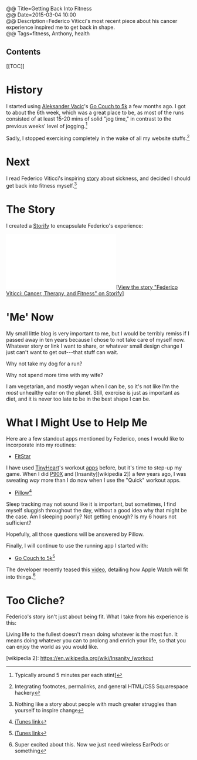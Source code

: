 @@ Title=Getting Back Into Fitness  
@@ Date=2015-03-04 10:00  
@@ Description=Federico Viticci's most recent piece about his cancer experience inspired me to get back in shape.  
@@ Tags=fitness, Anthony, health  

<h2>Contents</h2>

[[TOC]]
  
# History

I started using [Aleksander Vacic][aplus]'s [Go Couch to 5k][apple] a few months ago. I got to about the 6th week, which was a great place to be, as most of the runs consisted of at least 15-20 mins of solid "jog time," in contrast to the previous weeks' level of jogging.[^ty]

Sadly, I stopped exercising completely in the wake of all my website stuffs.[^in]

# Next

I read Federico Viticci's inspiring [story][macstories] about sickness, and decided I should get back into fitness myself.[^no]

# The Story #

I created a [Storify][storify] to encapsulate Federico's experience:

<div class="storify"><iframe src="//storify.com/ToniWonKanobi/viticci-federico-cancer-aarrow-therapy-fitness/embed?border=false&template=slideshow" frameborder="no" allowtransparency="true"></iframe><script src="//storify.com/ToniWonKanobi/viticci-federico-cancer-aarrow-therapy-fitness.js?border=false&template=slideshow"></script><noscript>[<a href="//storify.com/ToniWonKanobi/viticci-federico-cancer-aarrow-therapy-fitness" target="_blank">View the story "Federico Viticci: Cancer, Therapy, and Fitness" on Storify</a>]</noscript></div>

# 'Me' Now

My small little blog is very important to me, but I would be terribly remiss if I passed away in ten years because I chose to not take care of myself now. Whatever story or link I want to share, or whatever small design change I just can't want to get out---that stuff can wait. 

Why not take my dog for a run? 

Why not spend more time with my wife?

I am vegetarian, and mostly vegan when I can be, so it's not like I'm the *most* unhealthy eater on the planet. Still, exercise is just as important as diet, and it is never too late to be in the best shape I can be.

# What I Might Use to Help Me

Here are a few standout apps mentioned by Federico, ones I would like to incorporate into my routines: 

* [FitStar][apple 2]

I have used [TinyHeart][tinyhearts]'s workout [apps][tinyhearts 2] before, but it's time to step-up my game. When I did [P90X][wikipedia] and [Insanity][wikipedia 2]) a few years ago, I was sweating *way* more than I do now when I use the "Quick" workout apps. 

* [Pillow][neybox][^pi]

Sleep tracking may not sound like it is important, but sometimes, I find myself sluggish throughout the day, without a good idea why that might be the case. Am I sleeping poorly? Not getting enough? Is my 6 hours not sufficient? 

Hopefully, all those questions will be answered by Pillow.

Finally, I will continue to use the running app I started with:

* [Go Couch to 5k][radianttap][^gc]

The developer recently teased this [video][run], detailing how Apple Watch will fit into things.[^su]

# Too Cliche?

Federico's story isn't just about being fit. What I take from his experience is this: 

Living life to the fullest doesn't mean doing whatever is the most fun. It means doing whatever you can to prolong and enrich your life, so that you can enjoy the world as you would like.

[^ty]: Typically around 5 minutes per each stint]
[^in]: Integrating footnotes, permalinks, and general HTML/CSS Squarespace hackery
[^no]: Nothing like a story about people with much greater struggles than yourself to inspire change
[^pi]: [iTunes link][apple 3]
[^gc]: [iTunes link][apple 4]
[^su]: Super excited about this. Now we just need wireless EarPods or something

[aplus]: http://aplus.rs
[apple]: http://itunes.apple.com/app/id406825271?at=1l3vx9s
[apple 2]: https://itunes.apple.com/us/app/fitstar-personal-trainer-burn/id535640259?at=1l3vx9s
[apple 3]: https://itunes.apple.com/us/app/sleep-pillow-sounds-white/id410351918?mt=8&at=1l3vx9s
[apple 4]: https://itunes.apple.com/us/app/couch-to-5k-running-app-training/id448474423?mt=8&at=1l3vx9s
[macstories]: http://www.macstories.net/stories/life-after-cancer-how-the-iphone-helped-me-achieve-a-healthier-lifestyle/
[neybox]: https://neybox.com/pillow/
[radianttap]: http://radianttap.com/run-5k/
[run]: https://vimeo.com/121081759
[storify]: https://storify.com/ToniWonKanobi/viticci-federico-cancer-aarrow-therapy-fitness
[tinyhearts]: http://tinyhearts.com/
[tinyhearts 2]: http://www.tinyhearts.com/7-minute-workout-quickfit/
[wikipedia]: https://en.wikipedia.org/wiki/P90X
[wikipedia 2]: https://en.wikipedia.org/wiki/Insanity_(workout
